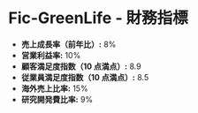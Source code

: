 # Fic-GreenLife - 財務指標

- **売上成長率（前年比）:** 8%
- **営業利益率:** 10%
- **顧客満足度指数（10 点満点）:** 8.9
- **従業員満足度指数（10 点満点）:** 8.5
- **海外売上比率:** 15%
- **研究開発費比率:** 9%
